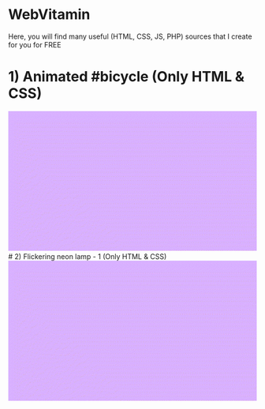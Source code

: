 # WebVitamin
Here, you will find many useful (HTML, CSS, JS, PHP) sources that I create for you for FREE

  # 1) Animated #bicycle (Only HTML & CSS)
  <img src="https://github.com/vitaminarts/WebVitamin/blob/main/1-%20Animated%20bicycle%20(v1)/Preview.gif">
  # 2) Flickering neon lamp - 1 (Only HTML & CSS)
  <img src="https://github.com/vitaminarts/WebVitamin/blob/main/1-%20Animated%20bicycle%20(v1)/Preview.gif">
